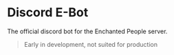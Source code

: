 # Discord E-Bot
The official discord bot for the Enchanted People server.

> Early in development, not suited for production

